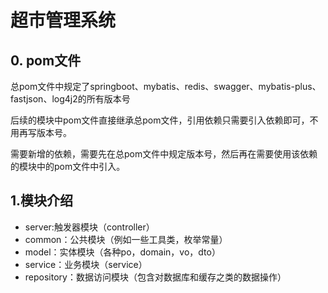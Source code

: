 # 超市管理系统  

## 0. pom文件
总pom文件中规定了springboot、mybatis、redis、swagger、mybatis-plus、fastjson、log4j2的所有版本号

后续的模块中pom文件直接继承总pom文件，引用依赖只需要引入依赖即可，不用再写版本号。

需要新增的依赖，需要先在总pom文件中规定版本号，然后再在需要使用该依赖的模块中的pom文件中引入。


## 1.模块介绍
- server:触发器模块（controller）
- common：公共模块（例如一些工具类，枚举常量）
- model：实体模块（各种po，domain，vo，dto）
- service：业务模块（service）
- repository：数据访问模块（包含对数据库和缓存之类的数据操作）


